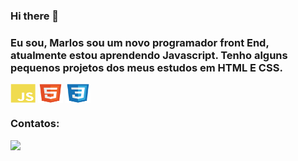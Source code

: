 ### Hi there 👋

### Eu sou, Marlos sou um novo programador front End, atualmente estou aprendendo Javascript. Tenho alguns pequenos projetos dos meus estudos em HTML E CSS. 

  <img align="center" alt="Rafa-Js" height="30" width="40" src="https://raw.githubusercontent.com/devicons/devicon/master/icons/javascript/javascript-plain.svg">
  <img align="center" alt="Rafa-HTML" height="30" width="40" src="https://raw.githubusercontent.com/devicons/devicon/master/icons/html5/html5-original.svg">
  <img align="center" alt="Rafa-CSS" height="30" width="40" src="https://raw.githubusercontent.com/devicons/devicon/master/icons/css3/css3-original.svg">
  
  
 ### Contatos: 
 <a href="https://www.linkedin.com/in/marlos-franklin/"><img src="https://img.shields.io/badge/LinkedIn-0077B5?style=for-the-badge&logo=linkedin&logoColor=white"><a/>
 
 
 
 
 
 
